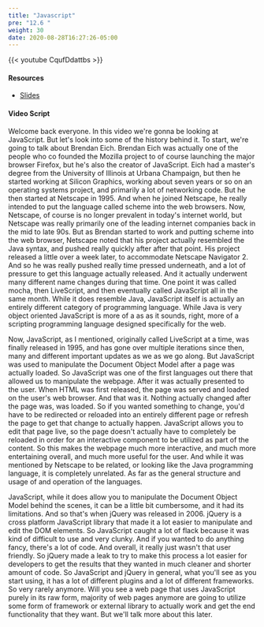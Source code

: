 ```yaml
---
title: "Javascript"
pre: "12.6 "
weight: 30
date: 2020-08-28T16:27:26-05:00
---
```


{{< youtube CqufDdattbs >}}


#### Resources
* [Slides](/1-cis115/13-webprog/slides/14-WebProgramming2.pdf)

#### Video Script

Welcome back everyone. In this video we're gonna be looking at JavaScript. But let's look into some of the history behind it. To start, we're going to talk about Brendan Eich. Brendan Eich was actually one of the people who co founded the Mozilla project to of course launching the major browser Firefox, but he's also the creator of JavaScript. Eich had a master's degree from the University of Illinois at Urbana Champaign, but then he started working at Silicon Graphics, working about seven years or so on an operating systems project, and primarily a lot of networking code. But he then started at Netscape in 1995. And when he joined Netscape, he really intended to put the language called scheme into the web browsers. Now, Netscape, of course is no longer prevalent in today's internet world, but Netscape was really primarily one of the leading internet companies back in the mid to late 90s. But as Brendan started to work and putting scheme into the web browser, Netscape noted that his project actually resembled the Java syntax, and pushed really quickly after after that point. His project released a little over a week later, to accommodate Netscape Navigator 2. And so he was really pushed really time pressed underneath, and a lot of pressure to get this language actually released. And it actually underwent many different name changes during that time. One point it was called mocha, then LiveScript, and then eventually called JavaScript all in the same month. While it does resemble Java, JavaScript itself is actually an entirely different category of programming language. While Java is very object oriented JavaScript is more of a as as it sounds, right, more of a scripting programming language designed specifically for the web. 

Now, JavaScript, as I mentioned, originally called LiveScript at a time, was finally released in 1995, and has gone over multiple iterations since then, many and different important updates as we as we go along. But JavaScript was used to manipulate the Document Object Model after a page was actually loaded. So JavaScript was one of the first languages out there that allowed us to manipulate the webpage. After it was actually presented to the user. When HTML was first released, the page was served and loaded on the user's web browser. And that was it. Nothing actually changed after the page was, was loaded. So if you wanted something to change, you'd have to be redirected or reloaded into an entirely different page or refresh the page to get that change to actually happen. JavaScript allows you to edit that page live, so the page doesn't actually have to completely be reloaded in order for an interactive component to be utilized as part of the content. So this makes the webpage much more interactive, and much more entertaining overall, and much more useful for the user. And while it was mentioned by Netscape to be related, or looking like the Java programming language, it is completely unrelated. As far as the general structure and usage of and operation of the languages. 

JavaScript, while it does allow you to manipulate the Document Object Model behind the scenes, it can be a little bit cumbersome, and it had its limitations. And so that's when jQuery was released in 2006. jQuery is a cross platform JavaScript library that made it a lot easier to manipulate and edit the DOM elements. So JavaScript caught a lot of flack because it was kind of difficult to use and very clunky. And if you wanted to do anything fancy, there's a lot of code. And overall, it really just wasn't that user friendly. So jQuery made a leak to try to make this process a lot easier for developers to get the results that they wanted in much cleaner and shorter amount of code. So JavaScript and jQuery in general, what you'll see as you start using, it has a lot of different plugins and a lot of different frameworks. So very rarely anymore. Will you see a web page that uses JavaScript purely in its raw form, majority of web pages anymore are going to utilize some form of framework or external library to actually work and get the end functionality that they want. But we'll talk more about this later. 

